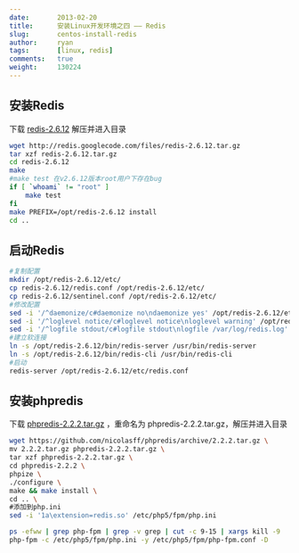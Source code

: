 ```yaml
---
date:       2013-02-20
title:      安装Linux开发环境之四 —— Redis
slug:       centos-install-redis
author:     ryan
tags:       [linux, redis]
comments:   true
weight:     130224
---
```


## 安装Redis
下载 [redis-2.6.12](http://redis.googlecode.com/files/redis-2.6.12.tar.gz) 解压并进入目录

```bash
wget http://redis.googlecode.com/files/redis-2.6.12.tar.gz
tar xzf redis-2.6.12.tar.gz
cd redis-2.6.12
make
#make test 在v2.6.12版本root用户下存在bug
if [ `whoami` != "root" ]
    make test
fi
make PREFIX=/opt/redis-2.6.12 install
cd ..
```

## 启动Redis
```bash
#复制配置
mkdir /opt/redis-2.6.12/etc/
cp redis-2.6.12/redis.conf /opt/redis-2.6.12/etc/
cp redis-2.6.12/sentinel.conf /opt/redis-2.6.12/etc/
#修改配置
sed -i '/^daemonize/c#daemonize no\ndaemonize yes' /opt/redis-2.6.12/etc/redis.conf
sed -i '/^loglevel notice/c#loglevel notice\nloglevel warning' /opt/redis-2.6.12/etc/redis.conf
sed -i '/^logfile stdout/c#logfile stdout\nlogfile /var/log/redis.log' /opt/redis-2.6.12/etc/redis.conf
#建立软连接
ln -s /opt/redis-2.6.12/bin/redis-server /usr/bin/redis-server
ln -s /opt/redis-2.6.12/bin/redis-cli /usr/bin/redis-cli
#启动
redis-server /opt/redis-2.6.12/etc/redis.conf
```

## 安装phpredis
下载 [phpredis-2.2.2.tar.gz](https://github.com/nicolasff/phpredis/archive/2.2.2.tar.gz) ，重命名为 phpredis-2.2.2.tar.gz，解压并进入目录

```bash
wget https://github.com/nicolasff/phpredis/archive/2.2.2.tar.gz \
mv 2.2.2.tar.gz phpredis-2.2.2.tar.gz \
tar xzf phpredis-2.2.2.tar.gz \
cd phpredis-2.2.2 \
phpize \
./configure \
make && make install \
cd .. \
#添加到php.ini
sed -i '1a\extension=redis.so' /etc/php5/fpm/php.ini

ps -efww | grep php-fpm | grep -v grep | cut -c 9-15 | xargs kill -9
php-fpm -c /etc/php5/fpm/php.ini -y /etc/php5/fpm/php-fpm.conf -D
```
